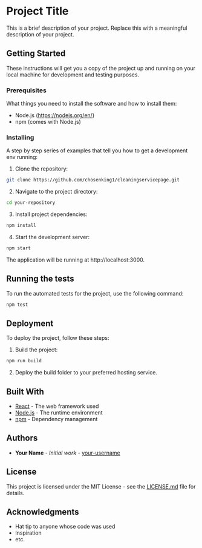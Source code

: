 # Project Title

This is a brief description of your project. Replace this with a meaningful description of your project.

## Getting Started

These instructions will get you a copy of the project up and running on your local machine for development and testing purposes.

### Prerequisites

What things you need to install the software and how to install them:

* Node.js (https://nodejs.org/en/)
* npm (comes with Node.js)

### Installing

A step by step series of examples that tell you how to get a development env running:

1. Clone the repository:

```bash
git clone https://github.com/chosenking1/cleaningservicepage.git
```

2. Navigate to the project directory:

```bash
cd your-repository
```

3. Install project dependencies:

```bash
npm install
```

4. Start the development server:

```bash
npm start
```

The application will be running at http://localhost:3000.

## Running the tests

To run the automated tests for the project, use the following command:

```bash
npm test
```

## Deployment

To deploy the project, follow these steps:

1. Build the project:

```bash
npm run build
```

2. Deploy the build folder to your preferred hosting service.

## Built With

* [React](https://reactjs.org/) - The web framework used
* [Node.js](https://nodejs.org/en/) - The runtime environment
* [npm](https://www.npmjs.com/) - Dependency management





## Authors

* **Your Name** - *Initial work* - [your-username](https://github.com/chosenking1)



## License

This project is licensed under the MIT License - see the [LICENSE.md](https://github.com/chosenking1/cleaningservicepage/blob/master/LICENSE) file for details.

## Acknowledgments

* Hat tip to anyone whose code was used
* Inspiration
* etc.